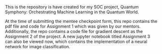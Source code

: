 This is the repository is have created for my SOC project, Quantum Symphony: Orchestrating Machine Learning in the Quantum World.

At the time of submitting the mentee checkpoint form, this repo contains the pdf file and code for Assignment 1 which was given by our mentors. 
Additionally, the repo contains a code file for gradient descent as the Assignment 2 of the project.
A new jupyter notebook titled Assignment 3 can also be viewed now, which contains the implementation of a neural network for image classification.
